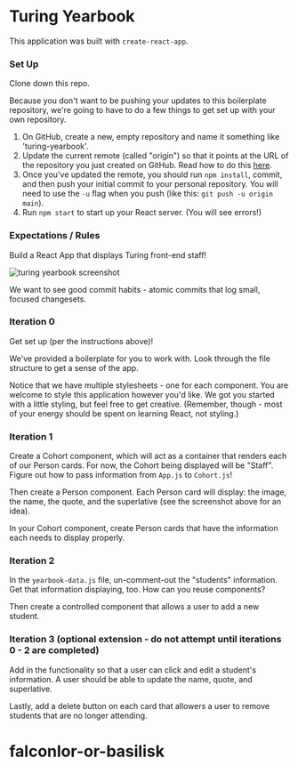 # Turing Yearbook

This application was built with `create-react-app`.

### Set Up

Clone down this repo.

Because you don't want to be pushing your updates to this boilerplate repository, we're going to have to do a few things to get set up with your own repository.

1. On GitHub, create a new, empty repository and name it something like 'turing-yearbook'.
2. Update the current remote (called "origin") so that it points at the URL of the repository you just created on GitHub. Read how to do this [here](https://help.github.com/en/articles/changing-a-remotes-url).
3. Once you've updated the remote, you should run `npm install`, commit, and then push your initial commit to your personal repository. You will need to use the `-u` flag when you push (like this: `git push -u origin main`).
4. Run `npm start` to start up your React server. (You will see errors!)

### Expectations / Rules

Build a React App that displays Turing front-end staff!

![turing yearbook screenshot](https://raw.githubusercontent.com/turingschool-examples/yearbook/main/screenshot.png)

We want to see good commit habits - atomic commits that log small, focused changesets.


### Iteration 0

Get set up (per the instructions above)!

We've provided a boilerplate for you to work with. Look through the file structure to get a sense of the app.

Notice that we have multiple stylesheets - one for each component. You are welcome to style this application however you'd like. We got you started with a little styling, but feel free to get creative. (Remember, though - most of your energy should be spent on learning React, not styling.)

### Iteration 1

Create a Cohort component, which will act as a container that renders each of our Person cards. For now, the Cohort being displayed will be "Staff". Figure out how to pass information from `App.js` to `Cohort.js`!

Then create a Person component. Each Person card will display: the image, the name, the quote, and the superlative (see the screenshot above for an idea).

In your Cohort component, create Person cards that have the information each needs to display properly.

### Iteration 2

In the `yearbook-data.js` file, un-comment-out the "students" information. Get that information displaying, too. How can you reuse components?

Then create a controlled component that allows a user to add a new student.

### Iteration 3 (optional extension - do not attempt until iterations 0 - 2 are completed)

Add in the functionality so that a user can click and edit a student's information.  A user should be able to update the name, quote, and superlative.  

Lastly, add a delete button on each card that allowers a user to remove students that are no longer attending.
# falconlor-or-basilisk
